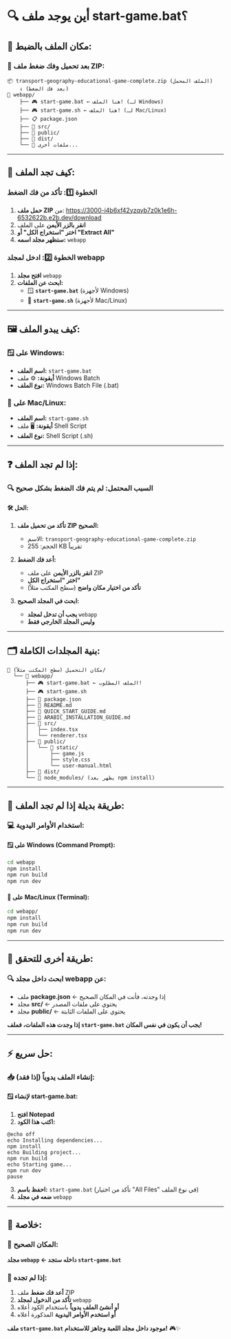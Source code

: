 # 🔍 أين يوجد ملف start-game.bat؟

## 📁 **مكان الملف بالضبط:**

### **🎯 بعد تحميل وفك ضغط ملف ZIP:**

```
📦 transport-geography-educational-game-complete.zip (الملف المحمل)
    ↓ (بعد فك الضغط)
📁 webapp/
    ├── 🎮 start-game.bat ← هنا الملف! (لـ Windows)
    ├── 🎮 start-game.sh ← هنا الملف! (لـ Mac/Linux)
    ├── 📋 package.json
    ├── 📁 src/
    ├── 📁 public/
    ├── 📁 dist/
    └── 📄 ملفات أخرى...
```

---

## 🔎 **كيف تجد الملف:**

### **الخطوة 1️⃣: تأكد من فك الضغط**
1. **حمل ملف ZIP** من: https://3000-i4b6xf42yzqyb7z0k1e6h-6532622b.e2b.dev/download
2. **انقر بالزر الأيمن** على الملف
3. **اختر "استخراج الكل" أو "Extract All"**
4. **ستظهر مجلد اسمه:** `webapp`

### **الخطوة 2️⃣: ادخل لمجلد webapp**
1. **افتح مجلد** `webapp`
2. **ابحث عن الملفات:**
   - 🪟 **`start-game.bat`** (لأجهزة Windows)
   - 🍎 **`start-game.sh`** (لأجهزة Mac/Linux)

---

## 🖼️ **كيف يبدو الملف:**

### **🪟 على Windows:**
- **اسم الملف:** `start-game.bat`
- **أيقونة:** ⚙️ ملف Windows Batch
- **نوع الملف:** Windows Batch File (.bat)

### **🍎 على Mac/Linux:**
- **اسم الملف:** `start-game.sh`
- **أيقونة:** 🖥️ ملف Shell Script  
- **نوع الملف:** Shell Script (.sh)

---

## ❓ **إذا لم تجد الملف:**

### **🔍 السبب المحتمل:** لم يتم فك الضغط بشكل صحيح

#### **🛠️ الحل:**
1. **تأكد من تحميل ملف ZIP الصحيح:**
   - الاسم: `transport-geography-educational-game-complete.zip`
   - الحجم: 255 KB تقريباً

2. **أعد فك الضغط:**
   - **انقر بالزر الأيمن** على ملف ZIP
   - **اختر "استخراج الكل"**
   - **تأكد من اختيار مكان واضح** (سطح المكتب مثلاً)

3. **ابحث في المجلد الصحيح:**
   - **يجب أن تدخل لمجلد** `webapp`
   - **وليس المجلد الخارجي فقط**

---

## 🗂️ **بنية المجلدات الكاملة:**

```
📁 مكان التحميل (سطح المكتب مثلاً)/
  └── 📁 webapp/
      ├── 🎮 start-game.bat ← الملف المطلوب!
      ├── 🎮 start-game.sh
      ├── 📄 package.json
      ├── 📄 README.md
      ├── 📄 QUICK_START_GUIDE.md
      ├── 📄 ARABIC_INSTALLATION_GUIDE.md
      ├── 📁 src/
      │   ├── index.tsx
      │   └── renderer.tsx
      ├── 📁 public/
      │   └── 📁 static/
      │       ├── game.js
      │       ├── style.css
      │       └── user-manual.html
      ├── 📁 dist/
      └── 📁 node_modules/ (يظهر بعد npm install)
```

---

## 🚀 **طريقة بديلة إذا لم تجد الملف:**

### **💻 استخدام الأوامر اليدوية:**

#### **🪟 على Windows (Command Prompt):**
```cmd
cd webapp
npm install
npm run build  
npm run dev
```

#### **🍎 على Mac/Linux (Terminal):**
```bash
cd webapp/
npm install
npm run build
npm run dev
```

---

## 📱 **طريقة أخرى للتحقق:**

### **🔍 ابحث داخل مجلد webapp عن:**
- ملف **package.json** ← إذا وجدته، فأنت في المكان الصحيح
- مجلد **src/** ← يحتوي على ملفات المصدر
- مجلد **public/** ← يحتوي على الملفات الثابتة

**إذا وجدت هذه الملفات، فملف `start-game.bat` يجب أن يكون في نفس المكان!**

---

## ⚡ **حل سريع:**

### **📥 إنشاء الملف يدوياً (إذا فقد):**

#### **🪟 لإنشاء start-game.bat:**
1. **افتح Notepad**
2. **اكتب هذا الكود:**
```batch
@echo off
echo Installing dependencies...
npm install
echo Building project...
npm run build
echo Starting game...
npm run dev
pause
```
3. **احفظ باسم:** `start-game.bat` (تأكد من اختيار "All Files" في نوع الملف)
4. **ضعه في مجلد** `webapp`

---

## 🎯 **خلاصة:**

### **📍 المكان الصحيح:**
**مجلد `webapp` ← داخله ستجد `start-game.bat`**

### **🔄 إذا لم تجده:**
1. **أعد فك ضغط** ملف ZIP
2. **تأكد من الدخول لمجلد** `webapp`
3. **أو أنشئ الملف يدوياً** باستخدام الكود أعلاه
4. **أو استخدم الأوامر اليدوية** المذكورة أعلاه

**ملف `start-game.bat` موجود داخل مجلد اللعبة وجاهز للاستخدام!** 🎮✨